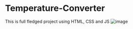 # Temperature-Converter
This is full fledged project using HTML, CSS and JS
![image](https://user-images.githubusercontent.com/88975505/194380424-d6c8979d-6540-44c4-a571-c57b5beefc4c.png)
